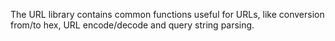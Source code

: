 

The URL library contains common functions useful for URLs, like conversion from/to hex, 
URL encode/decode and query string parsing. 

